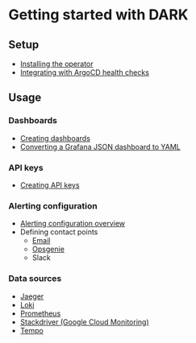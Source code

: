 # Getting started with DARK

## Setup

* [Installing the operator](./setup/installing-the-operator.md)
* [Integrating with ArgoCD health checks](./setup/argocd-health-check.md)

## Usage

### Dashboards

* [Creating dashboards](./usage/creating-dashboards.md)
* [Converting a Grafana JSON dashboard to YAML](./usage/converting-grafana-json-to-yaml.md)

### API keys

* [Creating API keys](./usage/creating-api-keys.md)

### Alerting configuration

* [Alerting configuration overview](./usage/alerting-configuration-overview.md)
* Defining contact points
  * [Email](./usage/email-contact-point.md)
  * [Opsgenie](./usage/opsgenie-contact-point.md)
  * Slack

### Data sources

* [Jaeger](./usage/declaring-jaeger-datasource.md)
* [Loki](./usage/declaring-loki-datasource.md)
* [Prometheus](./usage/declaring-prometheus-datasource.md)
* [Stackdriver (Google Cloud Monitoring)](./usage/declaring-stackdriver-datasource.md)
* [Tempo](./usage/declaring-tempo-datasource.md)